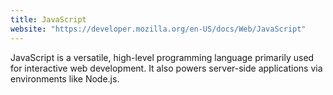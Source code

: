 ```yaml
---
title: JavaScript
website: "https://developer.mozilla.org/en-US/docs/Web/JavaScript"
---
```

JavaScript is a versatile, high-level programming language primarily used for interactive web development. It also powers server-side applications via environments like Node.js.
